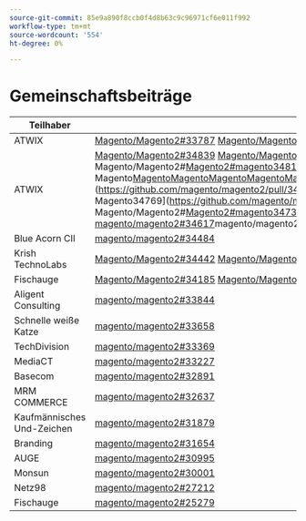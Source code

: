 ```yaml
---
source-git-commit: 85e9a890f8ccb0f4d8b63c9c96971cf6e011f992
workflow-type: tm+mt
source-wordcount: '554'
ht-degree: 0%

---
```

# Gemeinschaftsbeiträge

| Teilhaber | Pull-Anforderungen | Verwandte GitHub-Probleme |
| ------- | ------- | ------- |
| ATWIX | [Magento/Magento2#33787](https://github.com/magento/magento2/pull/33787) [Magento/Magento2#33662](https://github.com/magento/magento2/pull/33662)Magento/Magento2#33661](https://github.com/magento/magento2/pull/33661) [Magento/Magento2#33431](https://github.com/magento/magento2/pull/33431)Magento/Magento2#[Magento/Magento2#33218](https://github.com/magento/magento2/pull/33218)[ 33214](https://github.com/magento/magento2/pull/33214) Magento/Magento2#[32226](https://github.com/magento/magento2/pull/32226) Magento/Magento2#[Magento/Magento 32139](https://github.com/magento/magento2/pull/32139)[ 32133](https://github.com/magento/magento2/pull/32133) [ 32117](https://github.com/magento/magento2/pull/32117) [ 32112](https://github.com/magento/magento2/pull/32112) Magento/Magento zu Magento#[MagentoMagentoMagento#[33232](https://github.com/magento/magento2/pull/33232) MagentoMagento | [Magento/Magento2#33689](https://github.com/magento/magento2/issues/33689) [Magento/Magento2#33635](https://github.com/magento/magento2/issues/33635) [Magento/Magento2#33556](https://github.com/magento/magento2/issues/33556) [Magento/Magento2#33806](https://github.com/magento/magento2/issues/33806)[ 32381](https://github.com/magento/magento2/issues/32381) Magento/Magento2#[Magento/Magento2#33786](https://github.com/magento/magento2/issues/33786)[ 33785](https://github.com/magento/magento2/issues/33785) Magento/Magento2#[Magento/Magento2#33784](https://github.com/magento/magento2/issues/33784)[Magento/Magento2#33775](https://github.com/magento/magento2/issues/33775) |
| ATWIX | [Magento/Magento2#34839](https://github.com/magento/magento2/pull/34839) [Magento/Magento2#34827](https://github.com/magento/magento2/pull/34827)Magento/Magento2#34821](https://github.com/magento/magento2/pull/34821) [Magento/Magento2#34820](https://github.com/magento/magento2/pull/34820)Magento/Magento2#[Magento/Magento2#34793](https://github.com/magento/magento2/pull/34793)Magento/Magento2#[Magento/Magento2#[Magento/Magento 34774](https://github.com/magento/magento2/pull/34774)Magento/Magento zu Magento#[MagentoMagentoMagento#[MagentoMagento Magento/Magento2#[Magento2#magento34819](https://github.com/magento/magento2/pull/34819)magento/magento2#magentoMagentoMagentoMagento#2MagentoMagentoMagentoMagento#2MagentoMagentoMagentoMagentoMagento#2MagentoMagentoMagentoMagentoMagentoMagentoMagentoMagentoMagentoMagentoMagentoMagentoMagentoMagentoMagentoMagentoMagentoMagentoMagentoMagentoMagentoMagentoMagentoMagentoMagentoMagentoMagentoMagentoMagentoMagentoMagentoMagentoMagentoMagentoMagentoMagentoMagentoMagentoMagentoMagentoMagentoMagentoMagentoMagentoMagentoMagentoMagentoMagentoMagentoMagentoMagentoMagentoMagento Magento[MagentoMagentoMagentoMagentoMagentoMagentoMagento2#magentoMagento2#magentoMagentoMagento2#magentoMagento2#magentoMagentoMagentoMagentoMagento2#magentoMagentoMagentoMagentoMagentoMagentoMagento2#magentoMagentoMagentoMagentoMagentoMagento2 Magento/Magento2#34788](https://github.com/magento/magento2/pull/34788)Magento2#magento34781](https://github.com/magento/magento2/pull/34781)magento/magento2#magentoMagentoMagentoMagento#2MagentoMagentoMagentoMagento#2MagentoMagentoMagentoMagentoMagento#2MagentoMagentoMagentoMagentoMagentoMagentoMagentoMagentoMagentoMagentoMagentoMagentoMagentoMagentoMagentoMagentoMagentoMagentoMagentoMagentoMagentoMagentoMagentoMagentoMagentoMagentoMagentoMagentoMagentoMagentoMagentoMagentoMagentoMagentoMagentoMagentoMagentoMagentoMagentoMagentoMagentoMagentoMagentoMagentoMagentoMagentoMagentoMagentoMagentoMagentoMagentoMagentoMagento Magento34769](https://github.com/magento/magento2/pull/34769)MagentoMagentoMagentoMagentoMagentoMagentoMagento2#magentoMagento2#magentoMagentoMagento2#magentoMagento2#magentoMagentoMagentoMagentoMagento2#magentoMagentoMagentoMagentoMagentoMagentoMagento2#magentoMagentoMagentoMagentoMagentoMagento2 Magento/Magento2#[Magento2#magento34737](https://github.com/magento/magento2/pull/34737)magento/magento2#magentoMagentoMagentoMagento#2MagentoMagentoMagentoMagento#2MagentoMagentoMagentoMagentoMagento#2MagentoMagentoMagentoMagentoMagentoMagentoMagentoMagentoMagentoMagentoMagentoMagentoMagentoMagentoMagentoMagentoMagentoMagentoMagentoMagentoMagentoMagentoMagentoMagentoMagentoMagentoMagentoMagentoMagentoMagentoMagentoMagentoMagentoMagentoMagentoMagentoMagentoMagentoMagentoMagentoMagentoMagentoMagentoMagentoMagentoMagentoMagentoMagentoMagentoMagentoMagentoMagentoMagento [magento/magento2#34617](https://github.com/magento/magento2/pull/34617)magento/magento2#[ 34522](https://github.com/magento/magento2/pull/34522) [ 34492](https://github.com/magento/magento2/pull/34492) [ 34491](https://github.com/magento/magento2/pull/34491) [ 34470](https://github.com/magento/magento2/pull/34470) [ 34419](https://github.com/magento/magento2/pull/34419) [ 34418](https://github.com/magento/magento2/pull/34418) [ 34410](https://github.com/magento/magento2/pull/34410) [ 34400](https://github.com/magento/magento2/pull/34400) [ 34346](https://github.com/magento/magento2/pull/34346) [ 34302](https://github.com/magento/magento2/pull/34302) [ 34298](https://github.com/magento/magento2/pull/34298) [ 34257](https://github.com/magento/magento2/pull/34257) [ 34256](https://github.com/magento/magento2/pull/34256) [ 34207](https://github.com/magento/magento2/pull/34207) [ 34152](https://github.com/magento/magento2/pull/34152) [ 34149](https://github.com/magento/magento2/pull/34149) [ 34128](https://github.com/magento/magento2/pull/34128) [ 34114](https://github.com/magento/magento2/pull/34114) [ 34113](https://github.com/magento/magento2/pull/34113) [ 34110](https://github.com/magento/magento2/pull/34110) [ 34099](https://github.com/magento/magento2/pull/34099) [ 34076](https://github.com/magento/magento2/pull/34076) [ 34075](https://github.com/magento/magento2/pull/34075) [ 34051](https://github.com/magento/magento2/pull/34051) [ 34022](https://github.com/magento/magento2/pull/34022) [ 33999](https://github.com/magento/magento2/pull/33999) [ 33787](https://github.com/magento/magento2/pull/33787) [ 33727](https://github.com/magento/magento2/pull/33727) [ 33683](https://github.com/magento/magento2/pull/33683) [ 33682](https://github.com/magento/magento2/pull/33682) [ 33662](https://github.com/magento/magento2/pull/33662) [ 33661](https://github.com/magento/magento2/pull/33661) [ 33571](https://github.com/magento/magento2/pull/33571) [ 33549](https://github.com/magento/magento2/pull/33549) [ 33547](https://github.com/magento/magento2/pull/33547) [ 33530](https://github.com/magento/magento2/pull/33530) [ 33454](https://github.com/magento/magento2/pull/33454) [ 33431](https://github.com/magento/magento2/pull/33431) [ 33232](https://github.com/magento/magento2/pull/33232) [ 33218](https://github.com/magento/magento2/pull/33218) [ 33214](https://github.com/magento/magento2/pull/33214) [ 33149](https://github.com/magento/magento2/pull/33149) [ 33124](https://github.com/magento/magento2/pull/33124) [ 33106](https://github.com/magento/magento2/pull/33106) [ 32999](https://github.com/magento/magento2/pull/32999) [ 32997](https://github.com/magento/magento2/pull/32997) [ 32986](https://github.com/magento/magento2/pull/32986) [ 32877](https://github.com/magento/magento2/pull/32877) [ 32792](https://github.com/magento/magento2/pull/32792) [ 32771](https://github.com/magento/magento2/pull/32771) [ 32282](https://github.com/magento/magento2/pull/32282) [ 32226](https://github.com/magento/magento2/pull/32226) [ 32139](https://github.com/magento/magento2/pull/32139) [ 32133](https://github.com/magento/magento2/pull/32133) [ 32117](https://github.com/magento/magento2/pull/32117) [ 32112](https://github.com/magento/magento2/pull/32112) [ 31963](https://github.com/magento/magento2/pull/31963) [ 31894](https://github.com/magento/magento2/pull/31894) [ 31877](https://github.com/magento/magento2/pull/31877) [ 31785](https://github.com/magento/magento2/pull/31785) [ 31774](https://github.com/magento/magento2/pull/31774) [ 31100](https://github.com/magento/magento2/pull/31100) [ 30803](https://github.com/magento/magento2/pull/30803) [ 30562](https://github.com/magento/magento2/pull/30562) [ 30526](https://github.com/magento/magento2/pull/30526) | [Magento/Magento2#34579](https://github.com/magento/magento2/issues/34579) [Magento/Magento2#34490](https://github.com/magento/magento2/issues/34490)Magento/Magento2#34422](https://github.com/magento/magento2/issues/34422) [Magento/Magento2#34510](https://github.com/magento/magento2/issues/34510)Magento/Magento2#[Magento/Magento2#34511](https://github.com/magento/magento2/issues/34511)Magento/Magento2#[Magento/Magento2#[Magento/Magento 34317](https://github.com/magento/magento2/issues/34317)Magento/Magento zu Magento#[MagentoMagentoMagento#[MagentoMagento Magento/Magento2#[Magento2#magento34414](https://github.com/magento/magento2/issues/34414)magento/magento2#magentoMagentoMagentoMagento#2MagentoMagentoMagentoMagento#2MagentoMagentoMagentoMagentoMagento#2MagentoMagentoMagentoMagentoMagentoMagentoMagentoMagentoMagentoMagentoMagentoMagentoMagentoMagentoMagentoMagentoMagentoMagentoMagentoMagentoMagentoMagentoMagentoMagentoMagentoMagentoMagentoMagentoMagentoMagentoMagentoMagentoMagentoMagentoMagentoMagentoMagentoMagentoMagentoMagentoMagentoMagentoMagentoMagentoMagentoMagentoMagentoMagentoMagentoMagentoMagentoMagentoMagento Magento/DevDocs#9248[magento/magento2#magento/magento2#magentoMagentoMagentoMagentoMagento2#magentoMagentoMagento2MagentoMagentoMagentoMagentoMagentoMagentoMagentoMagentoMagentoMagentoMagentoMagentoMagentoMagento2234435](https://github.com/magento/magento2/issues/34435)MagentoMagentoMagentoMagento22MagentoMagentoMagento2MagentoMagentoMagentoMagento2Magento2MagentoMagentoMagentoMagentoMagentoMagento2MagentoMagentoMagento22MagentoMagentoMagentoMagentoMagentoMagentoMagentoMagentoMagentoMagentoMagentoMagento2MagentoMagentoMagentoMagen34512](https://github.com/magento/magento2/issues/34512)magento/magento2#32948](https://github.com/magento/magento2/issues/32948)magento/magento2#[ 26254](https://github.com/magento/magento2/issues/26254) [ 34316](https://github.com/magento/magento2/issues/34316) [ 34314](https://github.com/magento/magento2/issues/34314) [ 34313](https://github.com/magento/magento2/issues/34313) [ 34312](https://github.com/magento/magento2/issues/34312) [ 34311](https://github.com/magento/magento2/issues/34311) [ 34315](https://github.com/magento/magento2/issues/34315) [ 33747](https://github.com/magento/magento2/issues/33747) [ 33589](https://github.com/magento/magento2/issues/33589) [ 33689](https://github.com/magento/magento2/issues/33689) [ 33531](https://github.com/magento/magento2/issues/33531) [ 33635](https://github.com/magento/magento2/issues/33635) [ 33556](https://github.com/magento/magento2/issues/33556) [ 33806](https://github.com/magento/magento2/issues/33806) [ 32615](https://github.com/magento/magento2/issues/32615) [ ](https://github.com/magento/devdocs/issues/9248) [ 32991](https://github.com/magento/magento2/issues/32991) [ 32821](https://github.com/magento/magento2/issues/32821) [ 33788](https://github.com/magento/magento2/issues/33788) [ 32381](https://github.com/magento/magento2/issues/32381) [ 33786](https://github.com/magento/magento2/issues/33786) [ 33785](https://github.com/magento/magento2/issues/33785) [ 33784](https://github.com/magento/magento2/issues/33784) [ 33775](https://github.com/magento/magento2/issues/33775) [ 33783](https://github.com/magento/magento2/issues/33783) [ 30828](https://github.com/magento/magento2/issues/30828) [ 33774](https://github.com/magento/magento2/issues/33774) [ 33773](https://github.com/magento/magento2/issues/33773) |
| Blue Acorn CII | [magento/magento2#34484](https://github.com/magento/magento2/pull/34484) |  |
| Krish TechnoLabs | [Magento/Magento2#34442](https://github.com/magento/magento2/pull/34442) [Magento/Magento2#34423](https://github.com/magento/magento2/pull/34423) [Magento/Magento2#34171](https://github.com/magento/magento2/pull/34171) [Magento/Magento2#34157](https://github.com/magento/magento2/pull/34157) |  |
| Fischauge | [Magento/Magento2#34185](https://github.com/magento/magento2/pull/34185) [Magento/Magento2#32720](https://github.com/magento/magento2/pull/32720) [Magento/Magento2#25279](https://github.com/magento/magento2/pull/25279) | [Magento/Magento2#34513](https://github.com/magento/magento2/issues/34513) [Magento/Magento2#34356](https://github.com/magento/magento2/issues/34356) [Magento/Magento2#29647](https://github.com/magento/magento2/issues/29647) [Magento/Magento2#30241](https://github.com/magento/magento2/issues/30241) |
| Aligent Consulting | [magento/magento2#33844](https://github.com/magento/magento2/pull/33844) |  |
| Schnelle weiße Katze | [magento/magento2#33658](https://github.com/magento/magento2/pull/33658) | [magento/magento2#33839](https://github.com/magento/magento2/issues/33839) |
| TechDivision | [magento/magento2#33369](https://github.com/magento/magento2/pull/33369) | [magento/magento2#34451](https://github.com/magento/magento2/issues/34451) |
| MediaCT | [magento/magento2#33227](https://github.com/magento/magento2/pull/33227) | [magento/magento2#33984](https://github.com/magento/magento2/issues/33984) |
| Basecom | [magento/magento2#32891](https://github.com/magento/magento2/pull/32891) | [magento/magento2#32885](https://github.com/magento/magento2/issues/32885) |
| MRM COMMERCE | [magento/magento2#32637](https://github.com/magento/magento2/pull/32637) | [magento/magento2#32636](https://github.com/magento/magento2/issues/32636) |
| Kaufmännisches Und-Zeichen | [magento/magento2#31879](https://github.com/magento/magento2/pull/31879) | [maritos/magento2-performance-fixes#4](https://github.com/maritos/magento2-performance-fixes/issues/4) |
| Branding | [magento/magento2#31654](https://github.com/magento/magento2/pull/31654) | [magento/magento2#30948](https://github.com/magento/magento2/issues/30948) |
| AUGE | [magento/magento2#30995](https://github.com/magento/magento2/pull/30995) | [Magento/Magento2#31019](https://github.com/magento/magento2/issues/31019) [Magento/Magento2#32625](https://github.com/magento/magento2/issues/32625) [Magento/Magento2#33696](https://github.com/magento/magento2/issues/33696) |
| Monsun | [magento/magento2#30001](https://github.com/magento/magento2/pull/30001) | [Magento/Magento-Semver#50](https://github.com/magento/magento-semver/issues/50) |
| Netz98 | [magento/magento2#27212](https://github.com/magento/magento2/pull/27212) | [magento/magento2#29609](https://github.com/magento/magento2/issues/29609) |
| Fischauge | [magento/magento2#25279](https://github.com/magento/magento2/pull/25279) | [Magento/Magento2#29647](https://github.com/magento/magento2/issues/29647) [Magento/Magento2#30241](https://github.com/magento/magento2/issues/30241) |
